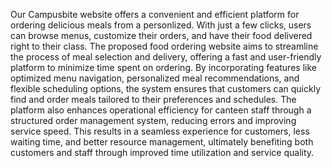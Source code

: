 
Our Campusbite website offers a convenient and efficient platform for ordering delicious meals from a personlized. With just a few clicks, users can browse menus, customize their orders, and have their food delivered right to their class. The proposed food ordering website aims to streamline the process of meal selection and delivery, offering a fast and user-friendly platform to minimize time spent on ordering. By incorporating features like optimized menu navigation, personalized meal recommendations, and flexible scheduling options, the system ensures that customers can quickly find and order meals tailored to their preferences and schedules. The platform also enhances operational efficiency for canteen staff through a structured order management system, reducing errors and improving service speed. This results in a seamless experience for customers, less waiting time, and better resource management, ultimately benefiting both customers and staff through improved time utilization and service quality.
